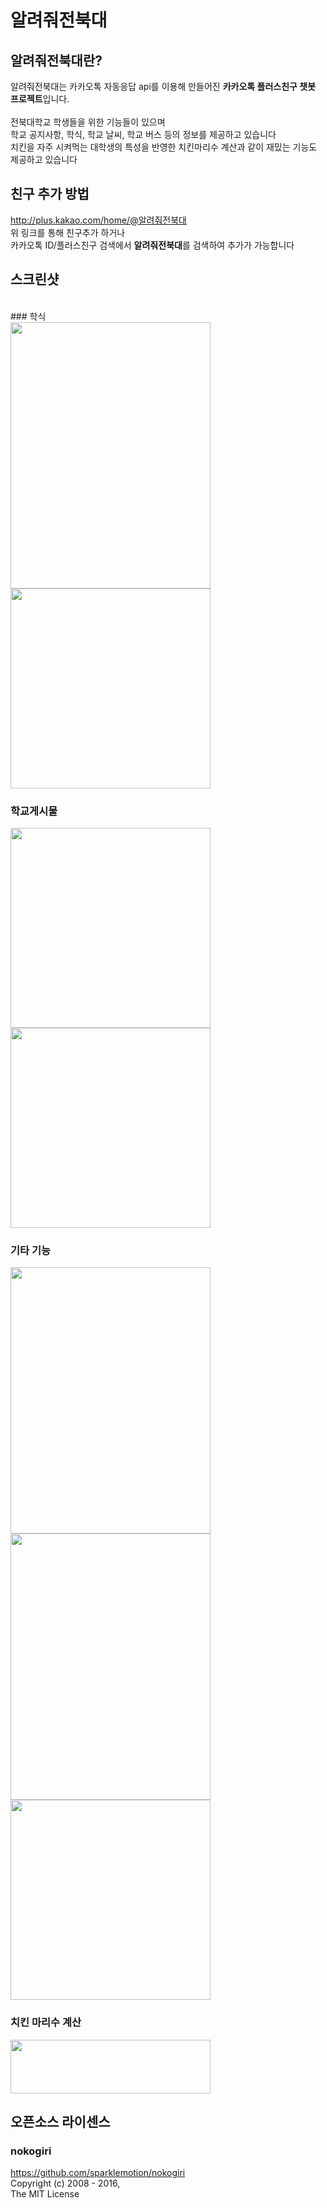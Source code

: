 # 알려줘전북대

## 알려줘전북대란?
알려줘전북대는 카카오톡 자동응답 api를 이용해 만들어진 **카카오톡 플러스친구 챗봇 프로젝트**입니다. <br/><br/>
전북대학교 학생들을 위한 기능들이 있으며 <br/>
학교 공지사항, 학식, 학교 날씨, 학교 버스 등의 정보를 제공하고 있습니다 <br/>
치킨을 자주 시켜먹는 대학생의 특성을 반영한 치킨마리수 계산과 같이 재밌는 기능도 제공하고 있습니다 <br/>



## 친구 추가 방법

http://plus.kakao.com/home/@알려줘전북대 <br/>
위 링크를 통해 친구추가 하거나 <br/>
카카오톡 ID/플러스친구 검색에서 **알려줘전북대**를 검색하여 추가가 가능합니다

## 스크린샷
<br/>
### 학식<br/>
<img id="se_object_1486398907466" src="http://blogfiles.naver.net/MjAxNzAyMDdfMTgg/MDAxNDg2Mzk4NzE5NjI2.E5KkrAhd4weoEl1JTpEWJNr5aU6TErLcSnI5Seqj4Iwg.CpTWDis4XKnzVqS48axpEmFywLlGR2Rk8VDCd5D4txUg.JPEG.hmu332233/KakaoTalk_20170206_171100977.jpg" class="__se_object" s_type="attachment" s_subtype="photo" style=" width:320px; height:426px; rwidth:320px; rheight:426px;" width="320" height="426" imgqe="true" jsonvalue="%7B%7D" rwidth="320px" rheight="426px">
<img id="se_object_1486398836209" src="http://blogfiles.naver.net/MjAxNzAyMDdfMTc0/MDAxNDg2Mzk4NzE5ODUw.M5pyANbFHVI7QGpFj27vMIdETQ-cgGYwuRomTG8smIwg.FNxHTxjO_eDYRb-Uq2y4xeS0jtz6IPkBassNR0BqR8cg.JPEG.hmu332233/KakaoTalk_20170206_171100551.jpg" class="__se_object" s_type="attachment" s_subtype="photo" style="width: 320px; height: 320px; border-color: rgb(0, 0, 0); rwidth:320px; rheight:320px;" width="320" height="320" imgqe="true" jsonvalue="%7B%7D" rwidth="320px" rheight="320px">

### 학교게시물<br/>

<img id="se_object_1486398843649" src="http://blogfiles.naver.net/MjAxNzAyMDdfMjEx/MDAxNDg2Mzk4NzE5MTE1.Ut-6oxcz7bN68T6Iv-AjpYZcRm9xJrDhg5Rdm_PZlHgg.wUTfetSVpmdTEfgisMkFDoaDZwEJzr6rC3BNZN9ChxAg.JPEG.hmu332233/KakaoTalk_20170206_171102148.jpg" class="__se_object" s_type="attachment" s_subtype="photo" style=" width:320px; height:320px; rwidth:320px; rheight:320px;" width="320" height="320" imgqe="true" jsonvalue="%7B%7D" rwidth="320px" rheight="320px">
<img id="se_object_1486398888704" src="http://blogfiles.naver.net/MjAxNzAyMDdfMjIg/MDAxNDg2Mzk4NzE5Mjg3.mgB5CpHNB6s6I7kuwHKVZcK-jmhCdb-vBbgR6Ziv1ZIg.0Ws0OtV0KhWb6Y50invNxSBZIlFmeb7CrsDRy2DaniIg.JPEG.hmu332233/KakaoTalk_20170206_171101730.jpg" class="__se_object" s_type="attachment" s_subtype="photo" style=" width:320px; height:320px; rwidth:320px; rheight:320px;" width="320" height="320" imgqe="true" jsonvalue="%7B%7D" rwidth="320px" rheight="320px">

### 기타 기능<br/>

<img id="se_object_1486398905999" src="http://blogfiles.naver.net/MjAxNzAyMDdfMTg2/MDAxNDg2Mzk4NzE4OTIw.WdWNoGl2-YHHKUVaCQoSmaL2fBZfypNr3Y-e1PQSUPsg.A2AyVCS_oUb3Y7ZITsHGEeXkE5MGUoc2L6_r5hY1Bggg.JPEG.hmu332233/KakaoTalk_20170206_171102479.jpg" class="__se_object" s_type="attachment" s_subtype="photo" style=" width:320px; height:426px; rwidth:320px; rheight:426px;" width="320" height="426" imgqe="true" jsonvalue="%7B%7D" rwidth="320px" rheight="426px">
<img src="http://blogfiles.naver.net/MjAxNzAyMDdfMSAg/MDAxNDg2Mzk4NzE5NDg1.EvtQYwP2Aih4c_5m36VBfQBbYpZBh6PPMtl3fCA6dRMg.0ZnyGEiwkkbSTYrcr3805l5GGK5RToKpNN0hAXY0xkkg.JPEG.hmu332233/KakaoTalk_20170206_171101277.jpg" style=" width:320px; height:426px; rwidth:320px; rheight:426px;" width="320" height="426" imgqe="true" jsonvalue="%7B%7D" rwidth="320px" rheight="426px">
<img id="se_object_1486398832945" src="http://blogfiles.naver.net/MjAxNzAyMDdfMjY1/MDAxNDg2Mzk4NzIwMDcz.hPnoN3gygbckZ4btK3f0JVSgp7oIZqSz-OYJiD95N6Qg.20k74JWuVswl_3go55LjwJo7NdU2dxKRtu6-U9X8xaMg.JPEG.hmu332233/KakaoTalk_20170206_171100216.jpg" class="__se_object" s_type="attachment" s_subtype="photo" style=" width:320px; height:320px; rwidth:320px; rheight:320px;" width="320" height="320" imgqe="true" jsonvalue="%7B%7D" rwidth="320px" rheight="320px">

### 치킨 마리수 계산<br/>

<img src="http://blogfiles.naver.net/MjAxNzAyMDdfMjE1/MDAxNDg2Mzk4NzE4NzM4.7tJvhabOHMBiWbNO8nuoFeS6vj-QCVAFbnwlUckzNogg.kwwRrWs3P5BlVRUhUz9xZHZp03wm36U1mfTOLRmmvSUg.JPEG.hmu332233/KakaoTalk_20170206_171102801.jpg" style=" width:320px; height:86px; rwidth:320px; rheight:86px;" width="320" height="86" imgqe="true" jsonvalue="%7B%7D" rwidth="320px" rheight="86px">


## 오픈소스 라이센스
  
### nokogiri<br/>
https://github.com/sparklemotion/nokogiri <br/>
Copyright (c) 2008 - 2016,<br/>
The MIT License
  
